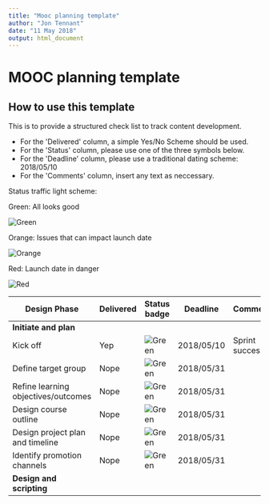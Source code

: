 ```yaml
---
title: "Mooc planning template"
author: "Jon Tennant"
date: "11 May 2018"
output: html_document
---
```


# MOOC planning template

## How to use this template

This is to provide a structured check list to track content development.

- For the 'Delivered' column, a simple Yes/No Scheme should be used.
- For the 'Status' column, please use one of the three symbols below.
- For the 'Deadline' column, please use a traditional dating scheme:  2018/05/10
- For the 'Comments' column, insert any text as neccessary.


Status traffic light scheme:

Green: All looks good

![Green](https://img.shields.io/badge/Status-text-green.svg)

Orange: Issues that can impact launch date

![Orange](https://img.shields.io/badge/Status-text-orange.svg)

Red: Launch date in danger

![Red](https://img.shields.io/badge/Status-text-red.svg)


|  Design Phase  |  Delivered  |  Status badge  |  Deadline | Comments  |
|  ------------------  |  ------------  | -----------------  |  ------------ | -------------  |
| **Initiate and plan**  |                   |                         |                 |                    |
|  Kick off             |  Yep        |  ![Green](https://img.shields.io/badge/Status-text-green.svg)   |  2018/05/10 | Sprint success! |
|  Define target group      |  Nope        |  ![Green](https://img.shields.io/badge/Status-text-green.svg)    |  2018/05/31 |  |
|  Refine learning objectives/outcomes             |  Nope      |  ![Green](https://img.shields.io/badge/Status-text-green.svg)    |  2018/05/31 |  |
|  Design course outline              |  Nope      |  ![Green](https://img.shields.io/badge/Status-text-green.svg)     |  2018/05/31 |  |
|  Design project plan and timeline             |  Nope        |  ![Green](https://img.shields.io/badge/Status-text-green.svg)   |  2018/05/31 | |
|  Identify promotion channels             |  Nope        |  ![Green](https://img.shields.io/badge/Status-text-green.svg)   |  2018/05/31 | |
| **Design and scripting**  |                   |                         |                 |                    |
